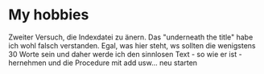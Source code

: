 # My hobbies
Zweiter Versuch, die Indexdatei zu änern. Das "underneath the title" habe ich wohl falsch verstanden.
Egal, was hier steht, ws sollten die wenigstens 30 Worte sein und daher werde ich den sinnlosen
Text - so wie er ist - hernehmen und die Procedure mit add  usw... neu starten

